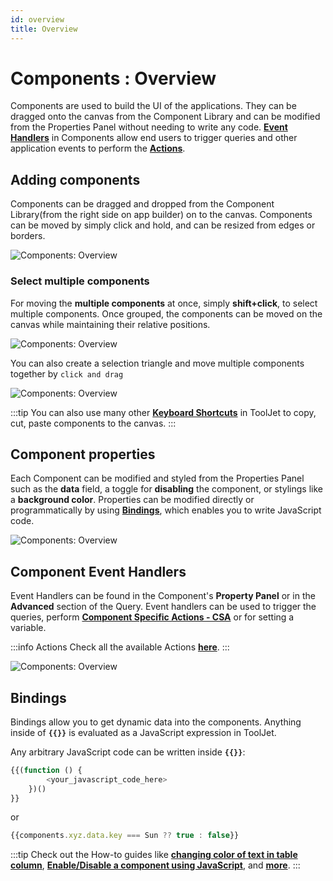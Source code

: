 ```yaml
---
id: overview
title: Overview
---
```


# Components : Overview

Components are used to build the UI of the applications. They can be dragged onto the canvas from the Component Library and can be modified from the Properties Panel without needing to write any code. **[Event Handlers](https://docs.tooljet.com/docs/widgets/overview/#component-event-handlers)** in Components allow end users to trigger queries and other application events to perform the **[Actions](/docs/category/actions-reference)**.

## Adding components

Components can be dragged and dropped from the Component Library(from the right side on app builder) on to the canvas. Components can be moved by simply click and hold, and can be resized from edges or borders.

<div style={{textAlign: 'center'}}>

<img className="screenshot-full" src="/img/widgets/overview/dragv2.gif" alt="Components: Overview" />

</div>

### Select multiple components

For moving the **multiple components** at once, simply **shift+click**, to select multiple components. Once grouped, the components can be moved on the canvas while maintaining their relative positions.

<div style={{textAlign: 'center'}}>

<img className="screenshot-full" src="/img/widgets/overview/selectv2.gif" alt="Components: Overview" />

</div>

You can also create a selection triangle and move multiple components together by `click and drag`

<div style={{textAlign: 'center'}}>

<img className="screenshot-full" src="/img/widgets/overview/dragselv2.gif" alt="Components: Overview" />

</div>

:::tip
You can also use many other **[Keyboard Shortcuts](/docs/tutorial/keyboard-shortcuts)** in ToolJet to copy, cut, paste components to the canvas.
:::

## Component properties

Each Component can be modified and styled from the Properties Panel such as the **data** field, a toggle for **disabling** the component, or stylings like a **background color**. Properties can be modified directly or programmatically by using **[Bindings](#bindings)**, which enables you to write JavaScript code.

<div style={{textAlign: 'center'}}>

<img className="screenshot-full" src="/img/widgets/overview/props.png" alt="Components: Overview" />

</div>

## Component Event Handlers

Event Handlers can be found in the Component's **Property Panel** or in the **Advanced** section of the Query. Event handlers can be used to trigger the queries, perform **[Component Specific Actions - CSA](/docs/actions/control-component)** or for setting a variable.

:::info Actions
Check all the available Actions **[here](/docs/category/actions-reference)**.
:::

<div style={{textAlign: 'center'}}>

<img className="screenshot-full" src="/img/widgets/overview/events.png" alt="Components: Overview" />

</div>

## Bindings

Bindings allow you to get dynamic data into the components. Anything inside of **`{{}}`** is evaluated as a JavaScript expression in ToolJet.

Any arbitrary JavaScript code can be written inside **`{{}}`**:
```js
{{(function () {
        <your_javascript_code_here>
    })()
}}
```
or
```js
{{components.xyz.data.key === Sun ?? true : false}}
```

:::tip
Check out the How-to guides like **[changing color of text in table column](/docs/how-to/access-cellvalue-rowdata)**, **[Enable/Disable a component using JavaScript](/docs/how-to/access-currentuser)**, and **[more](/docs/category/how-to)**.
:::

